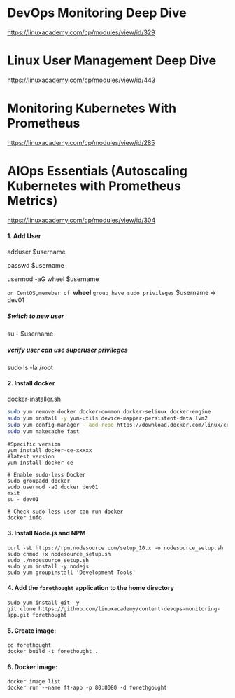 # DevOps Monitoring Deep Dive

https://linuxacademy.com/cp/modules/view/id/329

# Linux User Management Deep Dive

https://linuxacademy.com/cp/modules/view/id/443



# Monitoring Kubernetes With Prometheus

https://linuxacademy.com/cp/modules/view/id/285

# AIOps Essentials (Autoscaling Kubernetes with Prometheus Metrics)

https://linuxacademy.com/cp/modules/view/id/304

#### 1. Add User

adduser $username

passwd $username

usermod -aG wheel $username

``on CentOS,memeber of ``**wheel** ``group have sudo privileges`` $username => dev01

##### Switch to new user

su - $username

##### verify user can use superuser privileges

sudo ls -la /root



#### 2. Install docker

docker-installer.sh

```sh
sudo yum remove docker docker-common docker-selinux docker-engine
sudo yum install -y yum-utils device-mapper-persistent-data lvm2
sudo yum-config-manager --add-repo https://download.docker.com/linux/centos/docker-ce.repo
sudo yum makecache fast
```

```
#Specific version
yum install docker-ce-xxxxx
#latest version
yum install docker-ce

# Enable sudo-less Docker
sudo groupadd docker
sudo usermod -aG docker dev01
exit
su - dev01

# Check sudo-less user can run docker
docker info
```

#### 3. Install Node.js and NPM
```shell
curl -sL https://rpm.nodesource.com/setup_10.x -o nodesource_setup.sh
sudo chmod +x nodesource_setup.sh
sudo ./nodesource_setup.sh
sudo yum install -y nodejs
sudo yum groupinstall 'Development Tools'
```

#### 4. Add the `forethought` application to the home directory


```shell
sudo yum install git -y
git clone https://github.com/linuxacademy/content-devops-monitoring-app.git forethought
```

#### 5. Create image:

```shell
cd forethought
docker build -t forethought .
```

#### 6. Docker image:

````shell
docker image list
docker run --name ft-app -p 80:8080 -d forethgought
````





